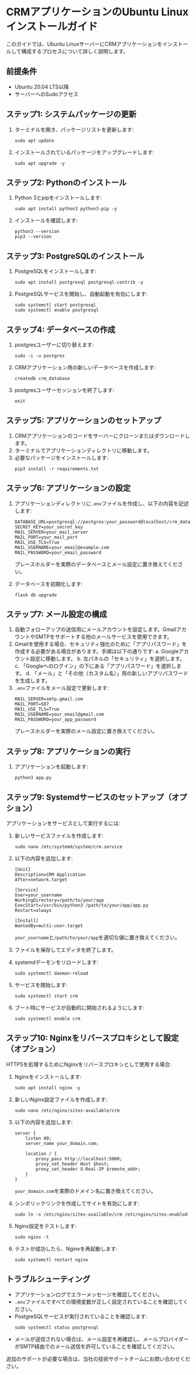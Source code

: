 # CRMアプリケーションのUbuntu Linuxインストールガイド

このガイドでは、Ubuntu LinuxサーバーにCRMアプリケーションをインストールして構成するプロセスについて詳しく説明します。

## 前提条件

- Ubuntu 20.04 LTS以降
- サーバーへのSudoアクセス

## ステップ1: システムパッケージの更新

1. ターミナルを開き、パッケージリストを更新します:
   ```
   sudo apt update
   ```
2. インストールされているパッケージをアップグレードします:
   ```
   sudo apt upgrade -y
   ```

## ステップ2: Pythonのインストール

1. Python 3とpipをインストールします:
   ```
   sudo apt install python3 python3-pip -y
   ```
2. インストールを確認します:
   ```
   python3 --version
   pip3 --version
   ```

## ステップ3: PostgreSQLのインストール

1. PostgreSQLをインストールします:
   ```
   sudo apt install postgresql postgresql-contrib -y
   ```
2. PostgreSQLサービスを開始し、自動起動を有効にします:
   ```
   sudo systemctl start postgresql
   sudo systemctl enable postgresql
   ```

## ステップ4: データベースの作成

1. postgresユーザーに切り替えます:
   ```
   sudo -i -u postgres
   ```
2. CRMアプリケーション用の新しいデータベースを作成します:
   ```
   createdb crm_database
   ```
3. postgresユーザーセッションを終了します:
   ```
   exit
   ```

## ステップ5: アプリケーションのセットアップ

1. CRMアプリケーションのコードをサーバーにクローンまたはダウンロードします。
2. ターミナルでアプリケーションディレクトリに移動します。
3. 必要なパッケージをインストールします:
   ```
   pip3 install -r requirements.txt
   ```

## ステップ6: アプリケーションの設定

1. アプリケーションディレクトリに`.env`ファイルを作成し、以下の内容を記述します:
   ```
   DATABASE_URL=postgresql://postgres:your_password@localhost/crm_database
   SECRET_KEY=your_secret_key
   MAIL_SERVER=your_mail_server
   MAIL_PORT=your_mail_port
   MAIL_USE_TLS=True
   MAIL_USERNAME=your_email@example.com
   MAIL_PASSWORD=your_email_password
   ```
   プレースホルダーを実際のデータベースとメール設定に置き換えてください。

2. データベースを初期化します:
   ```
   flask db upgrade
   ```

## ステップ7: メール設定の構成

1. 自動フォローアップの送信用にメールアカウントを設定します。GmailアカウントやSMTPをサポートする他のメールサービスを使用できます。
2. Gmailを使用する場合、セキュリティ強化のために「アプリパスワード」を作成する必要がある場合があります。手順は以下の通りです:
   a. Googleアカウント設定に移動します。
   b. 左パネルの「セキュリティ」を選択します。
   c. 「Googleへのログイン」の下にある「アプリパスワード」を選択します。
   d. 「メール」と「その他（カスタム名）」用の新しいアプリパスワードを生成します。
3. `.env`ファイルをメール設定で更新します:
   ```
   MAIL_SERVER=smtp.gmail.com
   MAIL_PORT=587
   MAIL_USE_TLS=True
   MAIL_USERNAME=your_email@gmail.com
   MAIL_PASSWORD=your_app_password
   ```
   プレースホルダーを実際のメール設定に置き換えてください。

## ステップ8: アプリケーションの実行

1. アプリケーションを起動します:
   ```
   python3 app.py
   ```

## ステップ9: Systemdサービスのセットアップ（オプション）

アプリケーションをサービスとして実行するには:

1. 新しいサービスファイルを作成します:
   ```
   sudo nano /etc/systemd/system/crm.service
   ```
2. 以下の内容を追加します:
   ```
   [Unit]
   Description=CRM Application
   After=network.target

   [Service]
   User=your_username
   WorkingDirectory=/path/to/your/app
   ExecStart=/usr/bin/python3 /path/to/your/app/app.py
   Restart=always

   [Install]
   WantedBy=multi-user.target
   ```
   `your_username`と`/path/to/your/app`を適切な値に置き換えてください。

3. ファイルを保存してエディタを終了します。
4. systemdデーモンをリロードします:
   ```
   sudo systemctl daemon-reload
   ```
5. サービスを開始します:
   ```
   sudo systemctl start crm
   ```
6. ブート時にサービスが自動的に開始されるようにします:
   ```
   sudo systemctl enable crm
   ```

## ステップ10: Nginxをリバースプロキシとして設定（オプション）

HTTPSを処理するためにNginxをリバースプロキシとして使用する場合:

1. Nginxをインストールします:
   ```
   sudo apt install nginx -y
   ```
2. 新しいNginx設定ファイルを作成します:
   ```
   sudo nano /etc/nginx/sites-available/crm
   ```
3. 以下の内容を追加します:
   ```
   server {
       listen 80;
       server_name your_domain.com;

       location / {
           proxy_pass http://localhost:5000;
           proxy_set_header Host $host;
           proxy_set_header X-Real-IP $remote_addr;
       }
   }
   ```
   `your_domain.com`を実際のドメイン名に置き換えてください。

4. シンボリックリンクを作成してサイトを有効にします:
   ```
   sudo ln -s /etc/nginx/sites-available/crm /etc/nginx/sites-enabled
   ```
5. Nginx設定をテストします:
   ```
   sudo nginx -t
   ```
6. テストが成功したら、Nginxを再起動します:
   ```
   sudo systemctl restart nginx
   ```

## トラブルシューティング

- アプリケーションログでエラーメッセージを確認してください。
- `.env`ファイルですべての環境変数が正しく設定されていることを確認してください。
- PostgreSQLサービスが実行されていることを確認します:
  ```
  sudo systemctl status postgresql
  ```
- メールが送信されない場合は、メール設定を再確認し、メールプロバイダーがSMTP経由でのメール送信を許可していることを確認してください。

追加のサポートが必要な場合は、当社の技術サポートチームにお問い合わせください。
